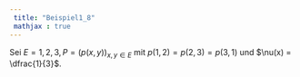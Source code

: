 ```yaml
---
 title: "Beispiel1_8"
 mathjax : true
---
```

Sei $E={1,2,3}, P = (p(x,y))_{x,y \in E}$ mit $p(1,2)=p(2,3)=p(3,1)$ und
$\nu(x) = \dfrac{1}{3}$.
